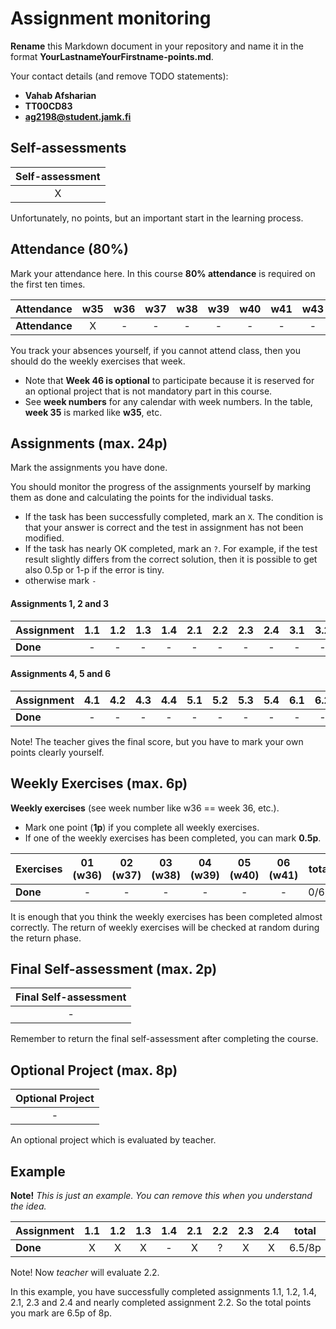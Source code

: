 # Assignment monitoring

**Rename** this Markdown document in your repository and name it in the format **YourLastnameYourFirstname-points.md**.

Your contact details (and remove TODO statements):

- **Vahab Afsharian**
- **TT00CD83**
- **ag2198@student.jamk.fi**

## Self-assessments

| **Self-assessment** |
| :-----------------: |
|          X          |

Unfortunately, no points, but an important start in the learning process.

## Attendance (80%)

Mark your attendance here. In this course **80% attendance** is required on the first ten times.

| **Attendance** | w35 | w36 | w37 | w38 | w39 | w40 | w41 | w43 | w44 | w45 | total |
| :------------- | :-: | :-: | :-: | :-: | :-: | :-: | :-: | :-: | :-: | :-: | :---: |
| **Attendance** |  X  |  -  |  -  |  -  |  -  |  -  |  -  |  -  |  -  |  -  | 0/10  |

You track your absences yourself, if you cannot attend class, then you should do the weekly exercises that week.

- Note that **Week 46 is optional** to participate because it is reserved for an optional project that is not mandatory part in this course.
- See **week numbers** for any calendar with week numbers. In the table, **week 35** is marked like **w35**, etc.

## Assignments (max. 24p)

Mark the assignments you have done.

You should monitor the progress of the assignments yourself by marking them as done and calculating the points for the individual tasks.

- If the task has been successfully completed, mark an `X`. The condition is that your answer is correct and the test in assignment has not been modified.
- If the task has nearly OK completed, mark an `?`. For example, if the test result slightly differs from the correct solution, then it is possible to get also 0.5p or 1-p if the error is tiny.
- otherwise mark `-`

#### Assignments 1, 2 and 3

| **Assignment** | 1.1 | 1.2 | 1.3 | 1.4 | 2.1 | 2.2 | 2.3 | 2.4 | 3.1 | 3.2 | 3.3 | 3.4 | total |
| :------------- | :-: | :-: | :-: | :-: | :-: | :-: | :-: | :-: | :-: | :-: | :-: | :-: | :---: |
| **Done**       |  -  |  -  |  -  |  -  |  -  |  -  |  -  |  -  |  -  |  -  |  -  |  -  | 0/12p |

#### Assignments 4, 5 and 6

| **Assignment** | 4.1 | 4.2 | 4.3 | 4.4 | 5.1 | 5.2 | 5.3 | 5.4 | 6.1 | 6.2 | 6.3(2p) | total |
| :------------- | :-: | :-: | :-: | :-: | :-: | :-: | :-: | :-: | :-: | :-: | :-----: | :---: |
| **Done**       |  -  |  -  |  -  |  -  |  -  |  -  |  -  |  -  |  -  |  -  |    -    | 0/8p  |

Note! The teacher gives the final score, but you have to mark your own points clearly yourself.

## Weekly Exercises (max. 6p)

**Weekly exercises** (see week number like w36 == week 36, etc.).

- Mark one point (**1p**) if you complete all weekly exercises.
- If one of the weekly exercises has been completed, you can mark **0.5p**.

| **Exercises** | 01 (w36) | 02 (w37) | 03 (w38) | 04 (w39) | 05 (w40) | 06 (w41) | total |
| :------------ | :------: | :------: | :------: | :------: | :------: | :------: | :---: |
| **Done**      |    -     |    -     |    -     |    -     |    -     |    -     | 0/6p  |

It is enough that you think the weekly exercises has been completed almost correctly.
The return of weekly exercises will be checked at random during the return phase.

## Final Self-assessment (max. 2p)

| **Final Self-assessment** |
| :-----------------------: |
|             -             |

Remember to return the final self-assessment after completing the course.

## Optional Project (max. 8p)

| **Optional Project** |
| :------------------: |
|          -           |

An optional project which is evaluated by teacher.

## Example

**Note!** _This is just an example. You can remove this when you understand the idea._

| **Assignment** | 1.1 | 1.2 | 1.3 | 1.4 | 2.1 | 2.2 | 2.3 | 2.4 | total  |
| :------------- | :-: | :-: | :-: | :-: | :-: | :-: | :-: | :-: | :----: |
| **Done**       |  X  |  X  |  X  |  -  |  X  |  ?  |  X  |  X  | 6.5/8p |

Note! Now _teacher_ will evaluate 2.2.

In this example, you have successfully completed assignments 1.1, 1.2, 1.4, 2.1, 2.3 and 2.4 and nearly completed assignment 2.2.
So the total points you mark are 6.5p of 8p.
